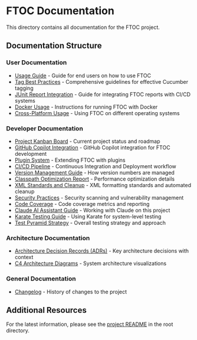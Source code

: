 # FTOC Documentation

This directory contains all documentation for the FTOC project.

## Documentation Structure

### User Documentation

- [Usage Guide](user/usage.md) - Guide for end users on how to use FTOC
- [Tag Best Practices](user/tag-best-practices.md) - Comprehensive guidelines for effective Cucumber tagging
- [JUnit Report Integration](user/junit-report-integration.md) - Guide for integrating FTOC reports with CI/CD systems
- [Docker Usage](user/docker-usage.md) - Instructions for running FTOC with Docker
- [Cross-Platform Usage](user/cross-platform.md) - Using FTOC on different operating systems

### Developer Documentation

- [Project Kanban Board](developer/KANBAN.md) - Current project status and roadmap
- [GitHub Copilot Integration](developer/GITHUB_COPILOT.md) - GitHub Copilot integration for FTOC development
- [Plugin System](developer/PLUGIN_SYSTEM.md) - Extending FTOC with plugins
- [CI/CD Pipeline](developer/CICD.md) - Continuous Integration and Deployment workflow
- [Version Management Guide](developer/VERSION_MANAGEMENT.md) - How version numbers are managed
- [Classpath Optimization Report](developer/CLASSPATH_OPTIMIZATION.md) - Performance optimization details
- [XML Standards and Cleanup](developer/XML_STANDARDS.md) - XML formatting standards and automated cleanup
- [Security Practices](developer/SECURITY.md) - Security scanning and vulnerability management
- [Code Coverage](developer/CODE_COVERAGE.md) - Code coverage metrics and reporting
- [Claude AI Assistant Guide](developer/CLAUDE.md) - Working with Claude on this project
- [Karate Testing Guide](developer/KARATE_TESTING.md) - Using Karate for system-level testing
- [Test Pyramid Strategy](developer/TEST_PYRAMID.md) - Overall testing strategy and approach

### Architecture Documentation

- [Architecture Decision Records (ADRs)](adr/README.md) - Key architecture decisions with context
- [C4 Architecture Diagrams](c4/README.md) - System architecture visualizations

### General Documentation

- [Changelog](general/CHANGELOG.md) - History of changes to the project

## Additional Resources

For the latest information, please see the [project README](../README.md) in the root directory.